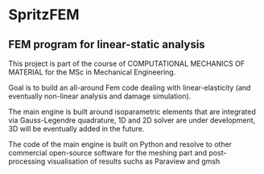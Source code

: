 # SpritzFEM
## FEM program for linear-static analysis

This project is part of the course of COMPUTATIONAL MECHANICS OF MATERIAL for the MSc in Mechanical Engineering.

Goal is to build an all-around Fem code dealing with linear-elasticity (and eventually non-linear analysis and damage simulation).

The main engine is built around isoparametric elements that are integrated via Gauss-Legendre quadrature, 1D and 2D solver are under development, 3D will be eventually added in the future.

The code of the main engine is built on Python and resolve to other commercial open-source software for the meshing part and post-processing visualisation of results suchs as Paraview and gmsh
